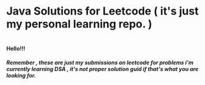 <h1>Java Solutions for Leetcode ( it's just my personal learning repo. )<h1>   

  <h4>Hello!!!</h4>
  <h5>Remember , these are just my submissions on leetcode for problems i'm currently learning DSA , it's not proper solution guid if that's what you are looking for.</h5>
   
